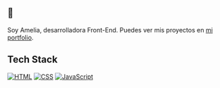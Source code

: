 ## 👋
Soy Amelia, desarrolladora Front-End. Puedes ver mis proyectos en [mi portfolio](https:).

## Tech Stack
[![HTML](https://img.shields.io/badge/HTML-E34F26?style=flat-square&logo=html5&logoColor=white)](#)
[![CSS](https://img.shields.io/badge/CSS-1572B6?style=flat-square&logo=css3&logoColor=white)](#)
[![JavaScript](https://img.shields.io/badge/JavaScript-F7DF1E?style=flat-square&logo=javascript&logoColor=black)](#)








